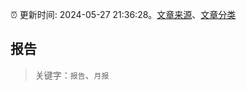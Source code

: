 :alarm_clock: 更新时间: 2024-05-27 21:36:28。[文章来源](/README.md)、[文章分类](/TAGS.md)

## 报告


> 关键字：`报告`、`月报`



